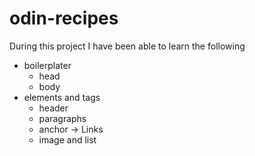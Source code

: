 # odin-recipes

During this project I have been able to learn the following

- boilerplater
   - head
   - body
- elements and tags
   - header
   - paragraphs
   - anchor -> Links 
   - image and list
